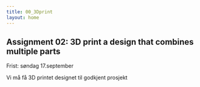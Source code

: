 ```yaml
---
title: 00_3Dprint
layout: home
---
```


## Assignment 02: 3D print a design that combines multiple parts

Frist: søndag 17.september

Vi må få 3D printet designet til godkjent prosjekt

